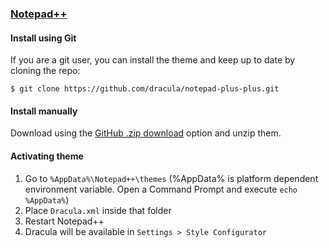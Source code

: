 ### [Notepad++](https://notepad-plus-plus.org/)

#### Install using Git

If you are a git user, you can install the theme and keep up to date by cloning the repo:

    $ git clone https://github.com/dracula/notepad-plus-plus.git

#### Install manually

Download using the [GitHub .zip download](https://github.com/dracula/notepad-plus-plus/archive/master.zip) option and unzip them.

#### Activating theme

1.  Go to `%AppData%\Notepad++\themes` (%AppData% is platform dependent environment variable. Open a Command Prompt and execute `echo %AppData%`)
2.  Place `Dracula.xml` inside that folder
3.  Restart Notepad++
4.  Dracula will be available in `Settings > Style Configurator`

